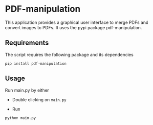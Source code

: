 # PDF-manipulation

This application provides a graphical user interface to merge PDFs and convert images to PDFs. It uses the pypi package pdf-manipulation.

## Requirements
The script requires the following package and its dependencies

```console
pip install pdf-manipulation
```

## Usage

Run main.py by either

- Double clicking on `main.py`

- Run
```console
python main.py
```
